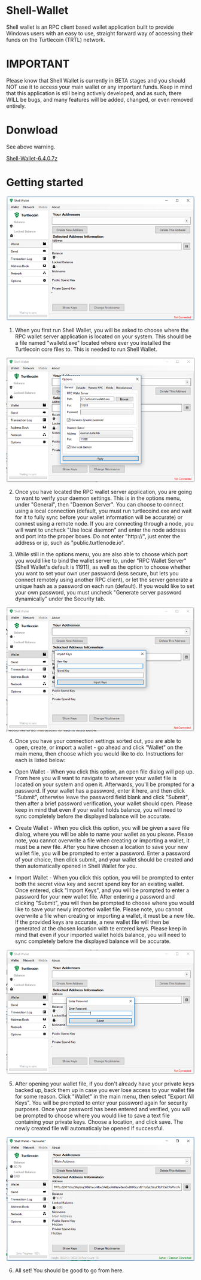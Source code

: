 # Shell-Wallet
Shell wallet is an RPC client based wallet application built to provide Windows users with an easy to use, straight forward way of accessing their funds on the Turtlecoin (TRTL) network.

# IMPORTANT
Please know that Shell Wallet is currently in BETA stages and you should NOT use it to access your main wallet or any important funds. Keep in mind that this application is still being actively developed, and as such, there WILL be bugs, and many features will be added, changed, or even removed entirely.

# Donwload
See above warning.

[Shell-Wallet-6.4.0.7z](https://github.com/BrandonT42/Shell-Wallet/raw/master/Binaries/Shell-Wallet-0.6.4.7z)

# Getting started

![Alt text](/Previews/Main.png?raw=true "Main Window")

1. When you first run Shell Wallet, you will be asked to choose where the RPC wallet server application is located on your system. This should be a file named "walletd.exe" located where ever you installed the Turtlecoin core files to. This is needed to run Shell Wallet.

![Alt_text](/Previews/Connectivity.png?raw=true "Connectivity")

2. Once you have located the RPC wallet server application, you are going to want to verify your daemon settings. This is in the options menu, under "General", then "Daemon Server". You can choose to connect using a local connection (default, you must run turtlecoind.exe and wait for it to fully sync before your wallet information will be accurate) or connest using a remote node. If you are connecting through a node, you will want to uncheck "Use local daemon" and enter the node address and port into  the proper boxes. Do not enter "http://", just enter the address or ip, such as "public.turtlenode.io".

3. While still in the options menu,  you are also able to choose which port you would like to bind the wallet server to, under "RPC Wallet Server" (Shell Wallet's default is 11911), as well as the option to choose whether you want to set your own user password (less secure, but lets you connect remotely using another RPC client), or let the server generate a unique hash as a password on each run (default). If you would like to set your own password, you must uncheck "Generate server password dynamically" under the Security tab.

![Alt_text](/Previews/Import.png?raw=true "Wallet Options")

4. Once you have your connection settings sorted out, you are able to open, create, or import a wallet - go ahead and click "Wallet" on the main menu, then choose which you would like to do. Instructions for each is listed below:

  * Open Wallet - When you click this option, an open file dialog will pop up. From here you will want to navigate to wherever your wallet file is located on your system and open it. Afterwards, you'll be prompted for a password. If your wallet has a password, enter it here, and then click "Submit", otherwise leave the password field blank and click "Submit", then after a brief password verification, your wallet should open. Please keep in mind that even if your wallet holds balance, you will need to sync completely before the displayed balance will be accurate.
  
  * Create Wallet - When you click this option, you will be given a save file dialog, where you will be able to name your wallet as you please. Please note, you cannot overwrite a file when creating or importing a wallet, it must be a new file. After you have chosen a location to save your new wallet file, you will be prompted to enter a password. Enter a password of your choice, then click submit, and your wallet should be created and then automatically opened in Shell Wallet for you.
  
  * Import Wallet - When you click this option, you will be prompted to enter both the secret view key and secret spend key for an existing wallet. Once entered, click "Import Keys", and you will be prompted to enter a password for your new wallet file. After entering a password and clicking "Submit", you will then be prompted to choose where you would like to save your newly imported wallet file. Please note, you cannot overwrite a file when creating or importing a wallet, it must be a new file. If the provided keys are accurate, a new wallet file will then be generated at the chosen location with te entered keys. Please keep in mind that even if your imported wallet holds balance, you will need to sync completely before the displayed balance will be accurate.
  
![Alt_text](/Previews/Password.png?raw=true "Password Prompt")

5. After opening your wallet file, if you don't already have your private keys backed up, back them up in case you ever lose access to your wallet file for some reason. Click "Wallet" in the main menu, then select "Export All Keys". You will be prompted to enter your password again for security purposes. Once your password has been entered and verified, you will be prompted to choose where you would like to save a text file containing your private keys. Choose a location, and click save. The newly created file will automaticaly be opened if successful.

![Alt_text](/Previews/InUse.png?raw=true "In Use")

6. All set! You should be good to go from here.
